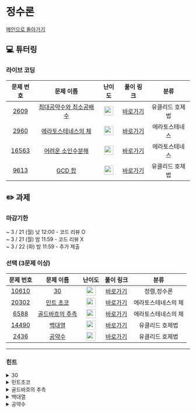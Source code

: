# 정수론 

[메인으로 돌아가기](https://github.com/Altu-Bitu-2/Notice)

## 💻 튜터링

### 라이브 코딩

|문제 번호|문제 이름|난이도|풀이 링크|분류|
| :-----: | :-----: | :-----: | :-----: | :-----: |
|<a href="https://www.acmicpc.net/problem/2609" target="_blank">2609</a>|<a href="https://www.acmicpc.net/problem/2609" target="_blank">최대공약수와 최소공배수</a>|<img height="25px" width="25px" src="https://static.solved.ac/tier_small/6.svg"/>|[바로가기]()|유클리드 호제법|
|<a href="https://www.acmicpc.net/problem/2960" target="_blank">2960</a>|<a href="https://www.acmicpc.net/problem/2960" target="_blank">에라토스테네스의 체</a>|<img height="25px" width="25px" src="https://static.solved.ac/tier_small/7.svg"/>|[바로가기]()|에라토스테네스|
|<a href="https://www.acmicpc.net/problem/16563" target="_blank">16563</a>|<a href="https://www.acmicpc.net/problem/16563" target="_blank">어려운 소인수분해</a>|<img height="25px" width="25px" src="https://static.solved.ac/tier_small/12.svg"/>|[바로가기]()|에라토스테네스|
|<a href="https://www.acmicpc.net/problem/9613" target="_blank">9613</a>|<a href="https://www.acmicpc.net/problem/9613" target="_blank">GCD 합</a>|<img height="25px" width="25px" src="https://static.solved.ac/tier_small/8.svg"/>|[바로가기]()|유클리드 호제법|


## ✏️ 과제
### 마감기한
~ 3 / 21 (월) 낮 12:00 - 코드 리뷰 O </br>
~ 3 / 21 (월) 밤 11:59 - 코드 리뷰 X </br>
~ 3 / 22 (화) 밤 11:59 - 추가 제출 </br>

### 선택 (3문제 이상)

|문제 번호|문제 이름|난이도|풀이 링크|분류|
| :-----: | :-----: | :-----: | :-----: | :-----: |
|<a href="https://www.acmicpc.net/problem/10610" target="_blank">10610</a>|<a href="https://www.acmicpc.net/problem/10610" target="_blank">30</a>|<img height="25px" width="25px" src="https://static.solved.ac/tier_small/6.svg"/>|[바로가기]()|정렬,정수론|
|<a href="https://www.acmicpc.net/problem/20302" target="_blank">20302</a>|<a href="https://www.acmicpc.net/problem/20302" target="_blank">민트 초코</a>|<img height="25px" width="25px" src="https://static.solved.ac/tier_small/11.svg"/>|[바로가기]()|에라토스테네스의 체|
|<a href="https://www.acmicpc.net/problem/6588" target="_blank">6588</a>|<a href="https://www.acmicpc.net/problem/6558" target="_blank">골드바흐의 추측</a>|<img height="25px" width="25px" src="https://static.solved.ac/tier_small/10.svg"/>|[바로가기]()|에라토스테네스의 체|
|<a href="https://www.acmicpc.net/problem/11866" target="_blank">14490</a>|<a href="https://www.acmicpc.net/problem/14490" target="_blank">백대열</a>|<img height="25px" width="25px" src="https://static.solved.ac/tier_small/7.svg"/>|[바로가기]()|유클리드 호제법|
|<a href="https://www.acmicpc.net/problem/2436" target="_blank">2436</a>|<a href="https://www.acmicpc.net/problem/2436" target="_blank">공약수</a>|<img height="25px" width="25px" src="https://static.solved.ac/tier_small/11.svg"/>|[바로가기]()|유클리드 호제법|


---

### 힌트

<details>
<summary>30</summary>
<div markdown="1">

</div>
</details>

<details>
<summary>민트초코</summary>
<div markdown="1">

</div>
</details>

<details>
<summary>골드바흐의 추측</summary>
<div markdown="1">
&nbsp;&nbsp;&nbsp;&nbsp;
</div>
</details>

<details>
<summary>백대열</summary>
<div markdown="1">

</div>
</details>

<details>
<summary>공약수</summary>
<div markdown="1">

</div>
</details>
